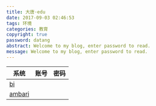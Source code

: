 ```yaml
---
title: 大唐·edu
date: 2017-09-03 02:46:53
tags: 环境
categories: 教育
copyright: true
password: datang         
abstract: Welcome to my blog, enter password to read.
message: Welcome to my blog, enter password to read.
---
```


系统|账号|密码
---|---|---
[bi](http://115.182.107.206/bi/#/app/passengerOverview) | | |
[ambari](http://115.182.107.206:8080/#/login)  |  |  |
